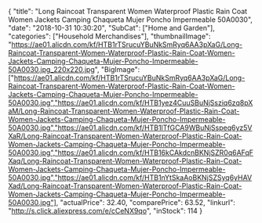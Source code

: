 {
	"title": "Long Raincoat Transparent Women Waterproof Plastic Rain Coat Women Jackets Camping Chaqueta Mujer Poncho Impermeable 50A0030",
	"date": "2018-10-31 10:30:20",
	"SubCat": ["Home and Garden"],
	"categories": ["Household Merchandises"],
	"thumbnailImage": "https://ae01.alicdn.com/kf/HTB1rTSrucuYBuNkSmRyq6AA3pXaG/Long-Raincoat-Transparent-Women-Waterproof-Plastic-Rain-Coat-Women-Jackets-Camping-Chaqueta-Mujer-Poncho-Impermeable-50A0030.jpg_220x220.jpg",
	"BigImage": ["https://ae01.alicdn.com/kf/HTB1rTSrucuYBuNkSmRyq6AA3pXaG/Long-Raincoat-Transparent-Women-Waterproof-Plastic-Rain-Coat-Women-Jackets-Camping-Chaqueta-Mujer-Poncho-Impermeable-50A0030.jpg","https://ae01.alicdn.com/kf/HTB1yez4CuuSBuNjSsziq6zq8pXaM/Long-Raincoat-Transparent-Women-Waterproof-Plastic-Rain-Coat-Women-Jackets-Camping-Chaqueta-Mujer-Poncho-Impermeable-50A0030.jpg","https://ae01.alicdn.com/kf/HTB1lTfGCA9WBuNjSspeq6yz5VXaR/Long-Raincoat-Transparent-Women-Waterproof-Plastic-Rain-Coat-Women-Jackets-Camping-Chaqueta-Mujer-Poncho-Impermeable-50A0030.jpg","https://ae01.alicdn.com/kf/HTB16kCAkdcnBKNjSZR0q6AFqFXaq/Long-Raincoat-Transparent-Women-Waterproof-Plastic-Rain-Coat-Women-Jackets-Camping-Chaqueta-Mujer-Poncho-Impermeable-50A0030.jpg","https://ae01.alicdn.com/kf/HTB1nYtSkaAoBKNjSZSyq6yHAVXad/Long-Raincoat-Transparent-Women-Waterproof-Plastic-Rain-Coat-Women-Jackets-Camping-Chaqueta-Mujer-Poncho-Impermeable-50A0030.jpg"],
	"actualPrice": 32.40,
	"comparePrice": 63.52,
	"linkurl": "http://s.click.aliexpress.com/e/cCeNX9qo",
	"inStock": 114
}
